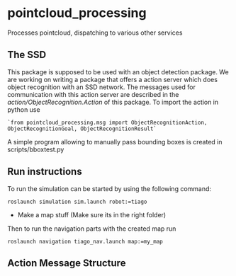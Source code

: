 # pointcloud_processing
Processes pointcloud, dispatching to various other services

## The SSD
This package is supposed to be used with an object detection package. We are working on writing a package that offers a action server which does object recognition with an SSD network. The messages used for communication with this action server are described in the _action/ObjectRecognition.Action_ of this package. To import the action in python use 

```
`from pointcloud_processing.msg import ObjectRecognitionAction, ObjectRecognitionGoal, ObjectRecognitionResult`
```

A simple program allowing to manually pass bounding boxes is created in scripts/bboxtest.py

## Run instructions
To run the simulation can be started by using the following command:
```
roslaunch simulation sim.launch robot:=tiago
```

* Make a map stuff (Make sure its in the right folder)

Then to run the navigation parts with the created map run
```
roslaunch navigation tiago_nav.launch map:=my_map
```

## Action Message Structure
